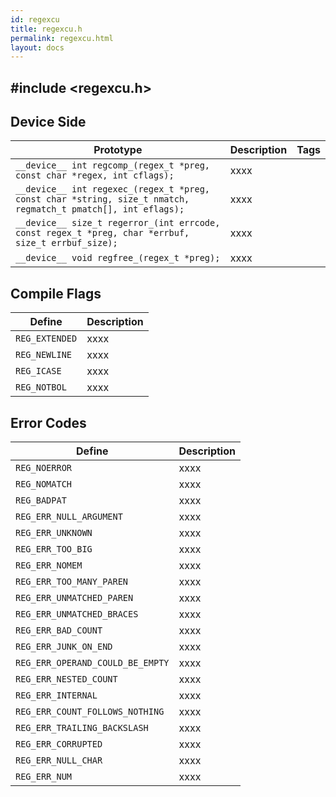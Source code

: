 ```yaml
---
id: regexcu
title: regexcu.h
permalink: regexcu.html
layout: docs
---
```


## #include <regexcu.h>


## Device Side
Prototype | Description | Tags
--- | --- | :---:
```__device__ int regcomp_(regex_t *preg, const char *regex, int cflags);``` | xxxx
```__device__ int regexec_(regex_t *preg, const char *string, size_t nmatch, regmatch_t pmatch[], int eflags);``` | xxxx
```__device__ size_t regerror_(int errcode, const regex_t *preg, char *errbuf, size_t errbuf_size);``` | xxxx
```__device__ void regfree_(regex_t *preg);``` | xxxx

## Compile Flags
Define | Description
--- | ---
```REG_EXTENDED``` | xxxx
```REG_NEWLINE``` | xxxx
```REG_ICASE``` | xxxx
```REG_NOTBOL``` | xxxx


## Error Codes
Define | Description
--- | ---
```REG_NOERROR``` | xxxx
```REG_NOMATCH``` | xxxx
```REG_BADPAT``` | xxxx
```REG_ERR_NULL_ARGUMENT``` | xxxx
```REG_ERR_UNKNOWN``` | xxxx
```REG_ERR_TOO_BIG``` | xxxx
```REG_ERR_NOMEM``` | xxxx
```REG_ERR_TOO_MANY_PAREN``` | xxxx
```REG_ERR_UNMATCHED_PAREN``` | xxxx
```REG_ERR_UNMATCHED_BRACES``` | xxxx
```REG_ERR_BAD_COUNT``` | xxxx
```REG_ERR_JUNK_ON_END``` | xxxx
```REG_ERR_OPERAND_COULD_BE_EMPTY``` | xxxx
```REG_ERR_NESTED_COUNT``` | xxxx
```REG_ERR_INTERNAL``` | xxxx
```REG_ERR_COUNT_FOLLOWS_NOTHING``` | xxxx
```REG_ERR_TRAILING_BACKSLASH``` | xxxx
```REG_ERR_CORRUPTED``` | xxxx
```REG_ERR_NULL_CHAR``` | xxxx
```REG_ERR_NUM``` | xxxx